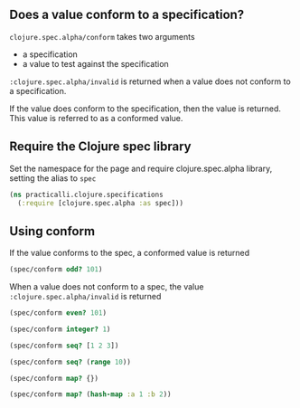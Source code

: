 ## Does a value conform to a specification?

`clojure.spec.alpha/conform` takes two arguments

- a specification
- a value to test against the specification

`:clojure.spec.alpha/invalid` is returned when a value does not conform to a specification.

If the value does conform to the specification, then the value is returned.  This value is referred to as a conformed value.

## Require the Clojure spec library

Set the namespace for the page and require clojure.spec.alpha library, setting the alias to `spec`

```clojure
(ns practicalli.clojure.specifications
  (:require [clojure.spec.alpha :as spec]))
```

## Using conform

If the value conforms to the spec, a conformed value is returned

```clojure
(spec/conform odd? 101)
```
<!-- => 101 -->


When a value does not conform to a spec, the value `:clojure.spec.alpha/invalid` is returned

```clojure
(spec/conform even? 101)
```
 <!-- => :clojure.spec.alpha/invalid -->


```clojure
(spec/conform integer? 1)
```
 <!-- => 1 -->


```clojure
(spec/conform seq? [1 2 3])
```
 <!-- => :clojure.spec.alpha/invalid -->


```clojure
(spec/conform seq? (range 10))
```
 <!-- => (0 1 2 3 4 5 6 7 8 9) -->


```clojure
(spec/conform map? {})
```
 <!-- => {} -->


```clojure
(spec/conform map? (hash-map :a 1 :b 2))
```
 <!-- => {:b 2, :a 1} -->
